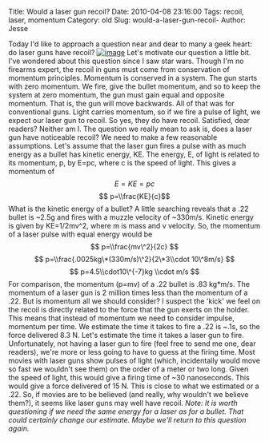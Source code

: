 Title: Would a laser gun recoil?
Date: 2010-04-08 23:16:00
Tags: recoil, laser, momentum
Category: old
Slug: would-a-laser-gun-recoil-
Author: Jesse


Today I'd like to approach a question near and dear to many a geek
heart: do laser guns have recoil?
[![image](http://2.bp.blogspot.com/_SYZpxZOlcb0/S76cWh0vVrI/AAAAAAAAAA8/3AVsx5suF0A/s200/19990814dogfight.jpg)](http://2.bp.blogspot.com/_SYZpxZOlcb0/S76cWh0vVrI/AAAAAAAAAA8/3AVsx5suF0A/s1600/19990814dogfight.jpg)
Let's motivate our question a little bit. I've wondered about this
question since I saw star wars. Though I'm no firearms expert, the
recoil in guns must come from conservation of momentum principles.
Momentum is conserved in a system. The gun starts with zero momentum. We
fire, give the bullet momentum, and so to keep the system at zero
momentum, the gun must gain equal and opposite momentum. That is, the
gun will move backwards. All of that was for conventional guns. Light
carries momentum, so if we fire a pulse of light, we expect our laser
gun to recoil. So yes, they do have recoil. Satisfied, dear readers?
Neither am I. The question we really mean to ask is, does a laser gun
have noticeable recoil? We need to make a few reasonable assumptions.
Let's assume that the laser gun fires a pulse with as much energy as a
bullet has kinetic energy, KE. The energy, E, of light is related to its
momentum, p, by E=pc, where c is the speed of light. This gives a
momentum of $$ E=KE=pc $$ $$ p=\\frac{KE}{c}$$ What is the kinetic
energy of a bullet? A little searching reveals that a .22 bullet is
\~2.5g and fires with a muzzle velocity of \~330m/s. Kinetic energy is
given by KE=1/2mv\^2, where m is mass and v velocity. So, the momentum
of a laser pulse with equal energy would be $$ p=\\frac{mv\^2}{2c} $$ $$
p=\\frac{.0025kg\*(330m/s)\^2}{2\*3\\cdot 10\^8m/s} $$ $$
p=4.5\\cdot10\^{-7}kg \\cdot m/s $$ For comparison, the momentum (p=mv)
of a .22 bullet is .83 kg\*m/s. The momentum of a laser gun is 2 million
times less than the momentum of a .22. But is momentum all we should
consider? I suspect the 'kick' we feel on the recoil is directly related
to the force that the gun exerts on the holder. This means that instead
of momentum we need to consider impulse, momentum per time. We estimate
the time it takes to fire a .22 is \~.1s, so the force delivered 8.3 N.
Let's estimate the time it takes a laser gun to fire. Unfortunately, not
having a laser gun to fire (feel free to send me one, dear readers),
we're more or less going to have to guess at the firing time. Most
movies with laser guns show pulses of light (which, incidentally would
move so fast we wouldn't see them) on the order of a meter or two long.
Given the speed of light, this would give a firing time of \~30
nanoseconds. This would give a force delivered of 15 N. This is close to
what we estimated or a .22. So, if movies are to be believed (and
really, why wouldn't we believe them?), it seems like laser guns may
well have recoil. *Note: It is worth questioning if we need the same
energy for a laser as for a bullet. That could certainly change our
estimate. Maybe we'll return to this question again.*
